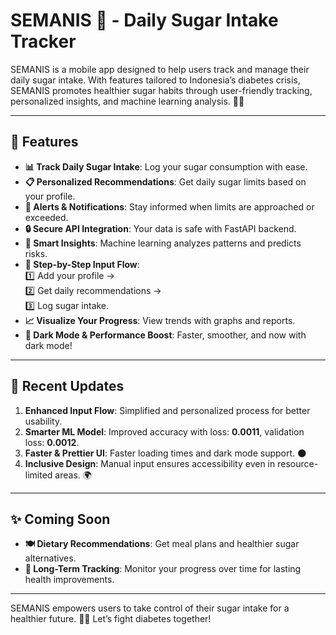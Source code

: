 # **SEMANIS 🍭 - Daily Sugar Intake Tracker**

SEMANIS is a mobile app designed to help users track and manage their daily sugar intake. With features tailored to Indonesia’s diabetes crisis, SEMANIS promotes healthier sugar habits through user-friendly tracking, personalized insights, and machine learning analysis. 🍬✨

---

## 🌟 Features

- **📊 Track Daily Sugar Intake**: Log your sugar consumption with ease.  
- **📋 Personalized Recommendations**: Get daily sugar limits based on your profile.  
- **🔔 Alerts & Notifications**: Stay informed when limits are approached or exceeded.  
- **🔒 Secure API Integration**: Your data is safe with FastAPI backend.  
- **🤖 Smart Insights**: Machine learning analyzes patterns and predicts risks.  
- **🚀 Step-by-Step Input Flow**:  
  1️⃣ Add your profile →  
  2️⃣ Get daily recommendations →  
  3️⃣ Log sugar intake.  
- **📈 Visualize Your Progress**: View trends with graphs and reports.  
- **🌙 Dark Mode & Performance Boost**: Faster, smoother, and now with dark mode!  

---

## 🔄 Recent Updates

1. **Enhanced Input Flow**: Simplified and personalized process for better usability.  
2. **Smarter ML Model**: Improved accuracy with loss: **0.0011**, validation loss: **0.0012**.  
3. **Faster & Prettier UI**: Faster loading times and dark mode support. 🌑  
4. **Inclusive Design**: Manual input ensures accessibility even in resource-limited areas. 🌍  

---

## ✨ Coming Soon

- **🍽 Dietary Recommendations**: Get meal plans and healthier sugar alternatives.  
- **📆 Long-Term Tracking**: Monitor your progress over time for lasting health improvements.  

---

SEMANIS empowers users to take control of their sugar intake for a healthier future. 🍭💪 Let’s fight diabetes together!
